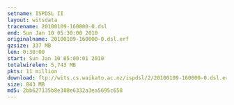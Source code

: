 ```yaml
---
setname: ISPDSL II
layout: witsdata
tracename: 20100109-160000-0.dsl
end: Sun Jan 10 05:30:00 2010
originalname: 20100109-160000-0.dsl.erf
gzsize: 337 MB
len: 0:30:00
start: Sun Jan 10 05:00:01 2010
totalwirelen: 5,743 MB
pkts: 11 million
download: ftp://wits.cs.waikato.ac.nz/ispdsl/2/20100109-160000-0.dsl.erf.gz
size: 843 MB
md5: 2bb627135b8e388e6332a3ea5695c658
---
```

